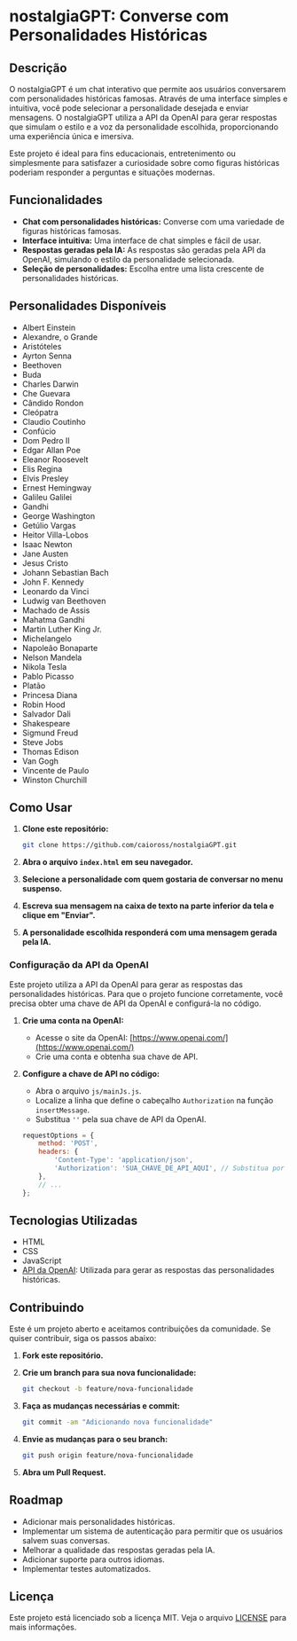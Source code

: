 # nostalgiaGPT: Converse com Personalidades Históricas

## Descrição

O nostalgiaGPT é um chat interativo que permite aos usuários conversarem com personalidades históricas famosas. Através de uma interface simples e intuitiva, você pode selecionar a personalidade desejada e enviar mensagens. O nostalgiaGPT utiliza a API da OpenAI para gerar respostas que simulam o estilo e a voz da personalidade escolhida, proporcionando uma experiência única e imersiva.

Este projeto é ideal para fins educacionais, entretenimento ou simplesmente para satisfazer a curiosidade sobre como figuras históricas poderiam responder a perguntas e situações modernas.

## Funcionalidades

*   **Chat com personalidades históricas:** Converse com uma variedade de figuras históricas famosas.
*   **Interface intuitiva:** Uma interface de chat simples e fácil de usar.
*   **Respostas geradas pela IA:** As respostas são geradas pela API da OpenAI, simulando o estilo da personalidade selecionada.
*   **Seleção de personalidades:** Escolha entre uma lista crescente de personalidades históricas.

## Personalidades Disponíveis

*   Albert Einstein
*   Alexandre, o Grande
*   Aristóteles
*   Ayrton Senna
*   Beethoven
*   Buda
*   Charles Darwin
*   Che Guevara
*   Cândido Rondon
*   Cleópatra
*   Claudio Coutinho
*   Confúcio
*   Dom Pedro II
*   Edgar Allan Poe
*   Eleanor Roosevelt
*   Elis Regina
*   Elvis Presley
*   Ernest Hemingway
*   Galileu Galilei
*   Gandhi
*   George Washington
*   Getúlio Vargas
*   Heitor Villa-Lobos
*   Isaac Newton
*   Jane Austen
*   Jesus Cristo
*   Johann Sebastian Bach
*   John F. Kennedy
*   Leonardo da Vinci
*   Ludwig van Beethoven
*   Machado de Assis
*   Mahatma Gandhi
*   Martin Luther King Jr.
*   Michelangelo
*   Napoleão Bonaparte
*   Nelson Mandela
*   Nikola Tesla
*   Pablo Picasso
*   Platão
*   Princesa Diana
*   Robin Hood
*   Salvador Dali
*   Shakespeare
*   Sigmund Freud
*   Steve Jobs
*   Thomas Edison
*   Van Gogh
*   Vincente de Paulo
*   Winston Churchill

## Como Usar

1.  **Clone este repositório:**

    ```bash
    git clone https://github.com/caioross/nostalgiaGPT.git
    ```

2.  **Abra o arquivo `index.html` em seu navegador.**

3.  **Selecione a personalidade com quem gostaria de conversar no menu suspenso.**

4.  **Escreva sua mensagem na caixa de texto na parte inferior da tela e clique em "Enviar".**

5.  **A personalidade escolhida responderá com uma mensagem gerada pela IA.**

### Configuração da API da OpenAI

Este projeto utiliza a API da OpenAI para gerar as respostas das personalidades históricas. Para que o projeto funcione corretamente, você precisa obter uma chave de API da OpenAI e configurá-la no código.

1.  **Crie uma conta na OpenAI:**

    *   Acesse o site da OpenAI: [https://www.openai.com/](https://www.openai.com/)
    *   Crie uma conta e obtenha sua chave de API.

2.  **Configure a chave de API no código:**

    *   Abra o arquivo `js/mainJs.js`.
    *   Localize a linha que define o cabeçalho `Authorization` na função `insertMessage`.
    *   Substitua `''` pela sua chave de API da OpenAI.

    ```javascript
    requestOptions = {
        method: 'POST',
        headers: {
            'Content-Type': 'application/json',
            'Authorization': 'SUA_CHAVE_DE_API_AQUI', // Substitua por sua chave de API
        },
        // ...
    };
    ```

## Tecnologias Utilizadas

*   HTML
*   CSS
*   JavaScript
*   [API da OpenAI](https://www.openai.com/): Utilizada para gerar as respostas das personalidades históricas.

## Contribuindo

Este é um projeto aberto e aceitamos contribuições da comunidade. Se quiser contribuir, siga os passos abaixo:

1.  **Fork este repositório.**
2.  **Crie um branch para sua nova funcionalidade:**

    ```bash
    git checkout -b feature/nova-funcionalidade
    ```

3.  **Faça as mudanças necessárias e commit:**

    ```bash
    git commit -am "Adicionando nova funcionalidade"
    ```

4.  **Envie as mudanças para o seu branch:**

    ```bash
    git push origin feature/nova-funcionalidade
    ```

5.  **Abra um Pull Request.**

## Roadmap

*   Adicionar mais personalidades históricas.
*   Implementar um sistema de autenticação para permitir que os usuários salvem suas conversas.
*   Melhorar a qualidade das respostas geradas pela IA.
*   Adicionar suporte para outros idiomas.
*   Implementar testes automatizados.

## Licença

Este projeto está licenciado sob a licença MIT. Veja o arquivo [LICENSE](LICENSE) para mais informações.
